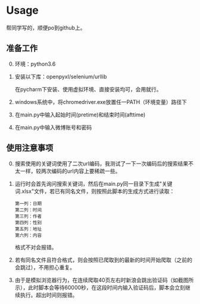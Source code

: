 # Usage

帮同学写的，顺便po到github上。

## 准备工作

0. 环境：python3.6

1. 安装以下库：openpyxl/selenium/urllib

   在pycharm下安装、使用虚拟环境、直接安装均可，会用就行。

2. windows系统中，将chromedriver.exe放置任一PATH（环境变量）路径下

3. 在main.py中输入起始时间(pretime)和结束时间(afttime)

4. 在main.py中输入微博账号和密码

## 使用注意事项

0. 搜索使用的关键词使用了二次url编码，我测试了一下一次编码后的搜索结果不太一样，较两次编码的url内容上要稀疏一些。


1. 运行时会首先询问搜索关键词，然后在main.py同一目录下生成"关键词.xlsx"文件，若已有同名文件，则按照此脚本的生成方式进行读取：

   ```
   第一列：日期
   第二列：时间
   第三列：作者
   第四列：性别
   第五列：地址
   第六列：内容
   ```

   格式不对会报错。

2. 若有同名文件且符合格式，则会按照已爬取到的最新的时间开始爬取（之前的会跳过），不用担心重复。

3. 由于是模拟浏览器行为，在连续爬取40页左右时新浪会跳出验证码（如截图所示），此时脚本会等待60000秒，在这段时间内输入验证码后，脚本会立刻继续执行。超出时间则报错。
